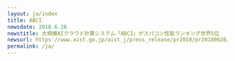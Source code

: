 ```yaml
---
layout: ja/index
title: ABCI
newsdate: 2018.6.26
newstitle: 大規模AIクラウド計算システム「ABCI」がスパコン性能ランキング世界5位
newsurl: https://www.aist.go.jp/aist_j/press_release/pr2018/pr20180626/pr20180626.html
permalink: /ja/
---
```

